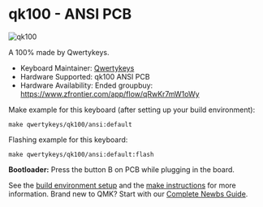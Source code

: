 # qk100 - ANSI PCB

![qk100](https://i.imgur.com/im0iArYh.jpg)

A 100% made by Qwertykeys.

* Keyboard Maintainer: [Qwertykeys](https://github.com/owlab-git)
* Hardware Supported: qk100 ANSI PCB
* Hardware Availability: Ended groupbuy: https://www.zfrontier.com/app/flow/qRwKr7mW1oWy

Make example for this keyboard (after setting up your build environment):

    make qwertykeys/qk100/ansi:default

Flashing example for this keyboard:

    make qwertykeys/qk100/ansi:default:flash

**Bootloader:** Press the button B on PCB while plugging in the board.

See the [build environment setup](https://docs.qmk.fm/#/getting_started_build_tools) and the [make instructions](https://docs.qmk.fm/#/getting_started_make_guide) for more information. Brand new to QMK? Start with our [Complete Newbs Guide](https://docs.qmk.fm/#/newbs).